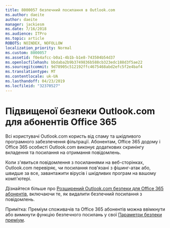 ```yaml
---
title: 8000057 безпечний посилання в Outlook.com
ms.author: daeite
author: daeite
manager: jackiesm
ms.date: 7/16/2018
ms.audience: ITPro
ms.topic: article
ROBOTS: NOINDEX, NOFOLLOW
localization_priority: Normal
ms.custom: 8000057
ms.assetid: f0e4afcc-b0a1-4b1b-b1e8-743504b54d37
ms.openlocfilehash: bbdaba2b9b3749836b588cb323edc188d3f5ae22
ms.sourcegitcommit: 9d78905c512192ffc4675468abd2efc5f2e4baf4
ms.translationtype: MT
ms.contentlocale: uk-UA
ms.lasthandoff: 04/23/2019
ms.locfileid: "32370527"
---
```

# <a name="advanced-outlookcom-security-for-office-365-subscribers"></a>Підвищеної безпеки Outlook.com для абонентів Office 365

Всі користувачі Outlook.com користь від спаму та шкідливого програмного забезпечення фільтрації. Абонентам, Office 365 додому і Office 365 особисті Outlook.com виконує додаткових скринінгу вкладення та посилання на отримання повідомлень.
  
Коли з'явиться повідомлення з посиланнями на веб-сторінках, Outlook.com перевіряє, чи посилання пов'язані з фішинг-атак або, швидше за все, завантажити вірусів і шкідливих програм на вашому комп'ютері.
  
Дізнайтеся більше про [Розширений Outlook.com безпеки для Office 365 абонентів](https://go.microsoft.com/fwlink/p/?linkid=2006140), включаючи те, як видалити безпечний посилання з повідомлень.
  
Примітка: Преміум споживачів та Office 365 абонентів можна ввімкнути або вимкнути функцію безпечного посилань у свої [Параметри безпеки преміум](https://outlook.live.com/mail/options/premium/security).
